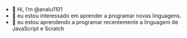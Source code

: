 - 👋 Hi, I’m @analu1101
- 👀 eu estou interessado em aprender a programar novas linguagens.
- 🌱 eu estou aprendendo a programar recentemente a linguagem de JavaScript e Scratch


<!---
analu1101/analu1101 is a ✨ special ✨ repository because its `README.md` (this file) appears on your GitHub profile.
You can click the Preview link to take a look at your changes.
--->
